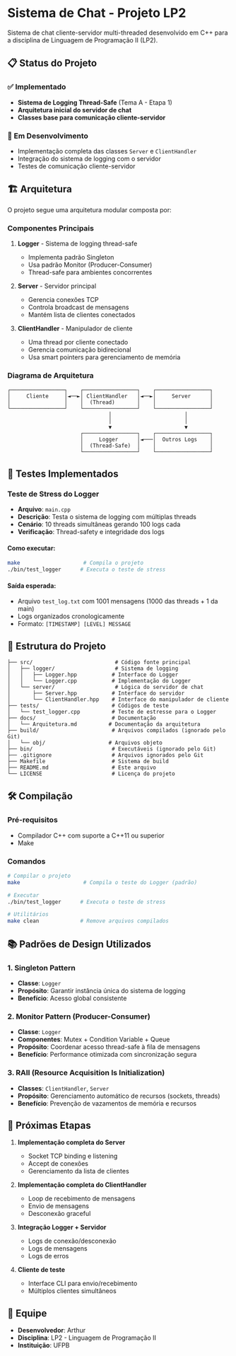# Sistema de Chat - Projeto LP2

Sistema de chat cliente-servidor multi-threaded desenvolvido em C++ para a disciplina de Linguagem de Programação II (LP2).

## 📋 Status do Projeto

### ✅ Implementado
- **Sistema de Logging Thread-Safe** (Tema A - Etapa 1)
- **Arquitetura inicial do servidor de chat**
- **Classes base para comunicação cliente-servidor**

### 🔄 Em Desenvolvimento
- Implementação completa das classes `Server` e `ClientHandler`
- Integração do sistema de logging com o servidor
- Testes de comunicação cliente-servidor

## 🏗️ Arquitetura

O projeto segue uma arquitetura modular composta por:

### Componentes Principais

1. **Logger** - Sistema de logging thread-safe
   - Implementa padrão Singleton
   - Usa padrão Monitor (Producer-Consumer)
   - Thread-safe para ambientes concorrentes

2. **Server** - Servidor principal
   - Gerencia conexões TCP
   - Controla broadcast de mensagens
   - Mantém lista de clientes conectados

3. **ClientHandler** - Manipulador de cliente
   - Uma thread por cliente conectado
   - Gerencia comunicação bidirecional
   - Usa smart pointers para gerenciamento de memória

### Diagrama de Arquitetura

```
┌─────────────────┐    ┌─────────────────┐    ┌─────────────────┐
│     Cliente     │◄──►│ ClientHandler   │◄──►│     Server      │
│                 │    │  (Thread)       │    │                 │
└─────────────────┘    └─────────────────┘    └─────────────────┘
                                │                       │
                                │                       │
                                ▼                       ▼
                       ┌─────────────────┐    ┌─────────────────┐
                       │     Logger      │◄───│  Outros Logs    │
                       │  (Thread-Safe)  │    │                 │
                       └─────────────────┘    └─────────────────┘
```

## 🧪 Testes Implementados

### Teste de Stress do Logger
- **Arquivo**: `main.cpp`
- **Descrição**: Testa o sistema de logging com múltiplas threads
- **Cenário**: 10 threads simultâneas gerando 100 logs cada
- **Verificação**: Thread-safety e integridade dos logs

#### Como executar:
```bash
make                    # Compila o projeto
./bin/test_logger      # Executa o teste de stress
```

#### Saída esperada:
- Arquivo `test_log.txt` com 1001 mensagens (1000 das threads + 1 da main)
- Logs organizados cronologicamente
- Formato: `[TIMESTAMP] [LEVEL] MESSAGE`

## 📁 Estrutura do Projeto

```
├── src/                          # Código fonte principal
│   ├── logger/                   # Sistema de logging
│   │   ├── Logger.hpp           # Interface do Logger
│   │   └── Logger.cpp           # Implementação do Logger
│   └── server/                   # Lógica do servidor de chat
│       ├── Server.hpp           # Interface do servidor
│       └── ClientHandler.hpp    # Interface do manipulador de cliente
├── tests/                       # Códigos de teste
│   └── test_logger.cpp          # Teste de estresse para o Logger
├── docs/                        # Documentação
│   └── Arquitetura.md          # Documentação da arquitetura
├── build/                       # Arquivos compilados (ignorado pelo Git)
│   └── obj/                    # Arquivos objeto
├── bin/                         # Executáveis (ignorado pelo Git)
├── .gitignore                   # Arquivos ignorados pelo Git
├── Makefile                     # Sistema de build
├── README.md                    # Este arquivo
└── LICENSE                      # Licença do projeto
```

## 🛠️ Compilação

### Pré-requisitos
- Compilador C++ com suporte a C++11 ou superior
- Make

### Comandos
```bash
# Compilar o projeto
make                    # Compila o teste do Logger (padrão)

# Executar
./bin/test_logger      # Executa o teste de stress

# Utilitários
make clean             # Remove arquivos compilados
```


## 📚 Padrões de Design Utilizados

### 1. Singleton Pattern
- **Classe**: `Logger`
- **Propósito**: Garantir instância única do sistema de logging
- **Benefício**: Acesso global consistente

### 2. Monitor Pattern (Producer-Consumer)
- **Classe**: `Logger`
- **Componentes**: Mutex + Condition Variable + Queue
- **Propósito**: Coordenar acesso thread-safe à fila de mensagens
- **Benefício**: Performance otimizada com sincronização segura

### 3. RAII (Resource Acquisition Is Initialization)
- **Classes**: `ClientHandler`, `Server`
- **Propósito**: Gerenciamento automático de recursos (sockets, threads)
- **Benefício**: Prevenção de vazamentos de memória e recursos

## 🎯 Próximas Etapas

1. **Implementação completa do Server**
   - Socket TCP binding e listening
   - Accept de conexões
   - Gerenciamento da lista de clientes

2. **Implementação completa do ClientHandler**
   - Loop de recebimento de mensagens
   - Envio de mensagens
   - Desconexão graceful

3. **Integração Logger + Servidor**
   - Logs de conexão/desconexão
   - Logs de mensagens
   - Logs de erros

4. **Cliente de teste**
   - Interface CLI para envio/recebimento
   - Múltiplos clientes simultâneos

## 👥 Equipe

- **Desenvolvedor**: Arthur
- **Disciplina**: LP2 - Linguagem de Programação II
- **Instituição**: UFPB
